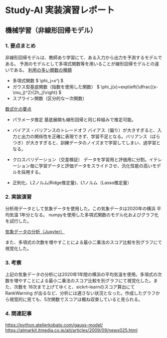 <script type="text/javascript" async src="https://cdnjs.cloudflare.com/ajax/libs/mathjax/2.7.7/MathJax.js?config=TeX-MML-AM_CHTML"></script>

# Study-AI 実装演習レポート
## 機械学習（非線形回帰モデル）
### 1. 要点まとめ

非線形回帰モデルは、教師あり学習にて、ある入力から出力を予測するモデルである。
予測のモデルとして多項式関数等を用いることが線形回帰モデルとの違いである。
<u>利用の多い関数の種類</u>

- 多項式関数
  $ \phi_j=x^j $
- ガウス型基底関数（指数を使用した関数）
  $ \phi_j(x)=exp\left\{\dfrac{(x-\mu_j)^2}{2h_j}\right\} $
- スプライン関数（区分的な一次関数）

<u>数式化の要点</u>
- パラメータ推定
基底展開も線形回帰と同じ枠組みで推定可能。
- バイアス・バリアンスのトレードオフ
バイアス（偏り）が大きすぎると、入力と出力の関係性を正確に表現できず、学習不足となる。バリアンス（ばらつき）が大きすぎると、訓練データのノイズまで学習してしまい、過学習となる。

- クロスバリデーション（交差検証）
データを学習用と評価用に分割。イテレーション毎に学習データと評価データをスライドさせ、汎化性能の高いモデルを採用する。

- 正則化、L2ノルム(Ridge推定量)、L1ノルム（Lasso推定量）

### 2. 実装演習

分析用データとして気象データを使用した。この気象データは2020年の横浜 平均気温 1年分となる。
numpyを使用した多項式関数のモデル化およびグラフ化を試行した。


[気象データの分析（Jupyter）](Exercises-1.ipynb)

また、多項式の次数を増やすことによる最小二乗法のスコア比較を別グラフにて視覚化した。

### 3. 考察

上記の気象データの分析には2020年1年間の横浜の平均気温を使用。多項式の次数を増やすことによる最小二乗法のスコア比較を別グラフにて視覚化した。また、次数を 18次まで上げてゆくと、sickrt-learnのスコア算出にて RankWarning が出るなど、分析には適さない状況となった。作成したグラフから視覚的に見ても、5次関数でスコアは概ね収束していると見られる。

### 4. 関連記事

https://python.atelierkobato.com/gauss-model/
https://atmarkit.itmedia.co.jp/ait/articles/2009/09/news025.html
